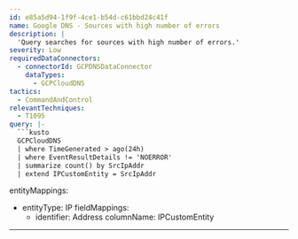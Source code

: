 ```yaml
---
id: e85a5d94-1f9f-4ce1-b54d-c61bbd24c41f
name: Google DNS - Sources with high number of errors
description: |
  'Query searches for sources with high number of errors.'
severity: Low
requiredDataConnectors:
  - connectorId: GCPDNSDataConnector
    dataTypes:
      - GCPCloudDNS
tactics:
  - CommandAndControl
relevantTechniques:
  - T1095
query: |-
  ```kusto
  GCPCloudDNS
  | where TimeGenerated > ago(24h)
  | where EventResultDetails != 'NOERROR'
  | summarize count() by SrcIpAddr
  | extend IPCustomEntity = SrcIpAddr
  ```
entityMappings:
  - entityType: IP
    fieldMappings:
      - identifier: Address
        columnName: IPCustomEntity
---
```


